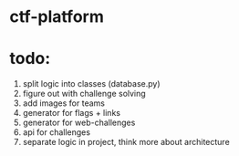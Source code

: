 # ctf-platform
# todo:
1. split logic into classes (database.py)
2. figure out with challenge solving
3. add images for teams
4. generator for flags + links
5. generator for web-challenges
6. api for challenges
7. separate logic in project, think more about architecture 
